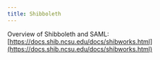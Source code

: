 ```yaml
---
title: Shibboleth
---
```


Overview of Shibboleth and SAML: [https://docs.shib.ncsu.edu/docs/shibworks.html](https://docs.shib.ncsu.edu/docs/shibworks.html)
